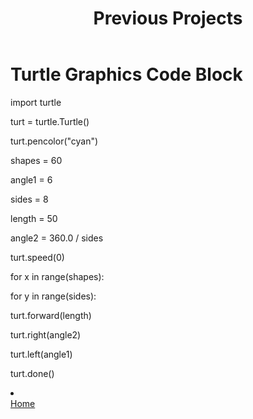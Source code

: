 <!DOCTYPE html>
<html>
    
<body>
    <header>
        <h1>Previous Projects</h1>
    </header>
    <main>
        <h1>Turtle Graphics Code Block</h1>
        <p>import turtle

turt = turtle.Turtle()

turt.pencolor("cyan")

shapes = 60

angle1 = 6

sides = 8

length = 50

angle2 = 360.0 / sides

turt.speed(0)

for x in range(shapes):
    
   for y in range(sides):
    
   turt.forward(length)

   turt.right(angle2)
    
   turt.left(angle1)

   turt.done()
        </p>
        <section>
            <li>  
                <a href="README.md">Home</a>
            </li>
        </section>
    </main>
</body>
</html>